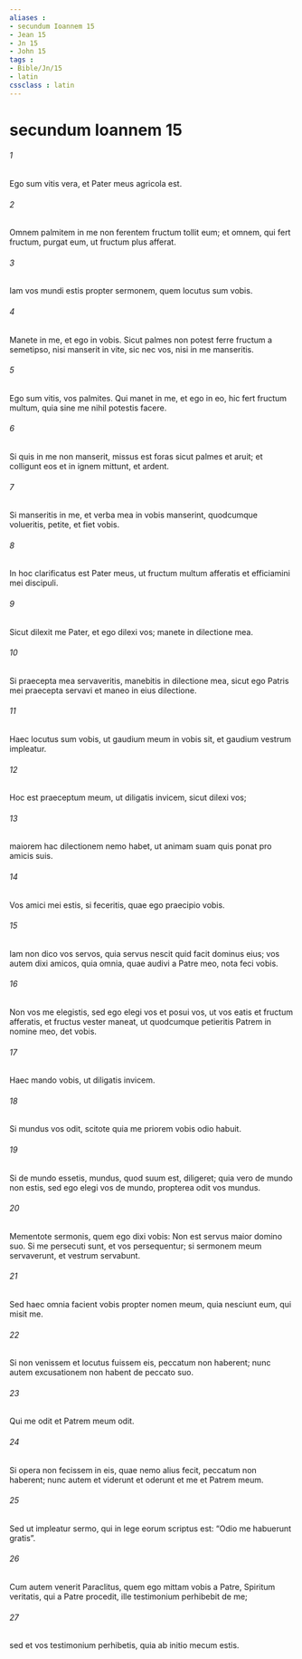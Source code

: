 ```yaml
---
aliases : 
- secundum Ioannem 15
- Jean 15
- Jn 15
- John 15
tags : 
- Bible/Jn/15
- latin
cssclass : latin
---
```


# secundum Ioannem 15

###### 1
Ego sum vitis vera, et Pater meus agricola est. 
###### 2
Omnem palmitem in me non ferentem fructum tollit eum; et omnem, qui fert fructum, purgat eum, ut fructum plus afferat. 
###### 3
Iam vos mundi estis propter sermonem, quem locutus sum vobis. 
###### 4
Manete in me, et ego in vobis. Sicut palmes non potest ferre fructum a semetipso, nisi manserit in vite, sic nec vos, nisi in me manseritis. 
###### 5
Ego sum vitis, vos palmites. Qui manet in me, et ego in eo, hic fert fructum multum, quia sine me nihil potestis facere. 
###### 6
Si quis in me non manserit, missus est foras sicut palmes et aruit; et colligunt eos et in ignem mittunt, et ardent. 
###### 7
Si manseritis in me, et verba mea in vobis manserint, quodcumque volueritis, petite, et fiet vobis. 
###### 8
In hoc clarificatus est Pater meus, ut fructum multum afferatis et efficiamini mei discipuli. 
###### 9
Sicut dilexit me Pater, et ego dilexi vos; manete in dilectione mea. 
###### 10
Si praecepta mea servaveritis, manebitis in dilectione mea, sicut ego Patris mei praecepta servavi et maneo in eius dilectione. 
###### 11
Haec locutus sum vobis, ut gaudium meum in vobis sit, et gaudium vestrum impleatur.
###### 12
Hoc est praeceptum meum, ut diligatis invicem, sicut dilexi vos; 
###### 13
maiorem hac dilectionem nemo habet, ut animam suam quis ponat pro amicis suis. 
###### 14
Vos amici mei estis, si feceritis, quae ego praecipio vobis. 
###### 15
Iam non dico vos servos, quia servus nescit quid facit dominus eius; vos autem dixi amicos, quia omnia, quae audivi a Patre meo, nota feci vobis. 
###### 16
Non vos me elegistis, sed ego elegi vos et posui vos, ut vos eatis et fructum afferatis, et fructus vester maneat, ut quodcumque petieritis Patrem in nomine meo, det vobis. 
###### 17
Haec mando vobis, ut diligatis invicem.
###### 18
Si mundus vos odit, scitote quia me priorem vobis odio habuit. 
###### 19
Si de mundo essetis, mundus, quod suum est, diligeret; quia vero de mundo non estis, sed ego elegi vos de mundo, propterea odit vos mundus. 
###### 20
Mementote sermonis, quem ego dixi vobis: Non est servus maior domino suo. Si me persecuti sunt, et vos persequentur; si sermonem meum servaverunt, et vestrum servabunt. 
###### 21
Sed haec omnia facient vobis propter nomen meum, quia nesciunt eum, qui misit me. 
###### 22
Si non venissem et locutus fuissem eis, peccatum non haberent; nunc autem excusationem non habent de peccato suo. 
###### 23
Qui me odit et Patrem meum odit. 
###### 24
Si opera non fecissem in eis, quae nemo alius fecit, peccatum non haberent; nunc autem et viderunt et oderunt et me et Patrem meum. 
###### 25
Sed ut impleatur sermo, qui in lege eorum scriptus est: “Odio me habuerunt gratis”.
###### 26
Cum autem venerit Paraclitus, quem ego mittam vobis a Patre, Spiritum veritatis, qui a Patre procedit, ille testimonium perhibebit de me; 
###### 27
sed et vos testimonium perhibetis, quia ab initio mecum estis.
